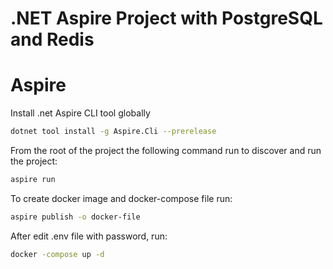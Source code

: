 # .NET Aspire Project with PostgreSQL and Redis

# Aspire
Install .net Aspire CLI tool globally
```bash
dotnet tool install -g Aspire.Cli --prerelease
```

From the root of the project the following command run to discover and run the project:
```bash
aspire run
```

To create docker image and docker-compose file run:
```bash
aspire publish -o docker-file
```	

After edit .env file with password, run:
```bash
docker -compose up -d
```